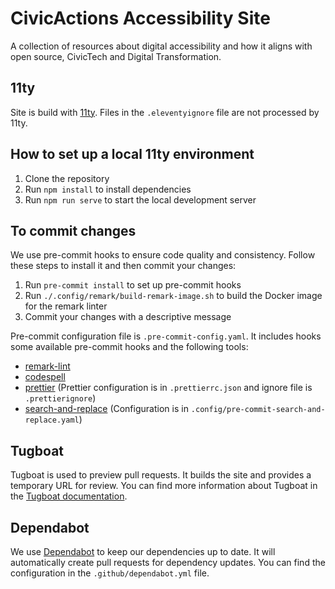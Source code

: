 # CivicActions Accessibility Site

A collection of resources about digital accessibility and how it aligns with open source, CivicTech and Digital Transformation.

## 11ty

Site is build with [11ty](https://www.11ty.dev/). Files in the `.eleventyignore` file are not processed by 11ty.

## How to set up a local 11ty environment

1. Clone the repository
2. Run `npm install` to install dependencies
3. Run `npm run serve` to start the local development server

## To commit changes

We use pre-commit hooks to ensure code quality and consistency. Follow these steps to install it and then commit your changes:

1. Run `pre-commit install` to set up pre-commit hooks
2. Run `./.config/remark/build-remark-image.sh` to build the Docker image for the remark linter
3. Commit your changes with a descriptive message

Pre-commit configuration file is `.pre-commit-config.yaml`. It includes hooks some available pre-commit hooks and the following tools:

- [remark-lint](https://github.com/remarkjs/remark-lint)
- [codespell](https://github.com/codespell-project/codespell)
- [prettier](https://prettier.io/) (Prettier configuration is in `.prettierrc.json` and ignore file is `.prettierignore`)
- [search-and-replace](https://github.com/mattlqx/pre-commit-search-and-replace) (Configuration is in `.config/pre-commit-search-and-replace.yaml`)

## Tugboat

Tugboat is used to preview pull requests. It builds the site and provides a temporary URL for review. You can find more information about Tugboat in the [Tugboat documentation](https://www.tugboatqa.com/).

## Dependabot

We use [Dependabot](https://docs.github.com/en/code-security/dependabot) to keep our dependencies up to date. It will automatically create pull requests for dependency updates. You can find the configuration in the `.github/dependabot.yml` file.
